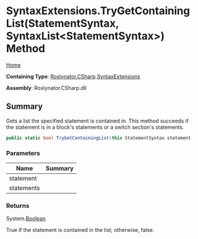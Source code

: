 # SyntaxExtensions\.TryGetContainingList\(StatementSyntax, SyntaxList\<StatementSyntax>\) Method

[Home](../../../../README.md)

**Containing Type**: [Roslynator.CSharp](../../README.md)\.[SyntaxExtensions](../README.md)

**Assembly**: Roslynator\.CSharp\.dll

## Summary

Gets a list the specified statement is contained in\.
This method succeeds if the statement is in a block's statements or a switch section's statements\.

```csharp
public static bool TryGetContainingList(this StatementSyntax statement, out SyntaxList<StatementSyntax> statements)
```

### Parameters

| Name | Summary |
| ---- | ------- |
| statement | |
| statements | |

### Returns

System\.[Boolean](https://docs.microsoft.com/en-us/dotnet/api/system.boolean)

True if the statement is contained in the list; otherwise, false\.